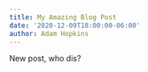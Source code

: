 ```yaml
---
title: My Amazing Blog Post
date: '2020-12-09T18:00:00-06:00'
author: Adam Hopkins
---
```

New post, who dis?